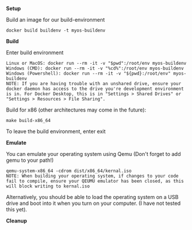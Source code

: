 **Setup**

Build an image for our build-environment

    docker build buildenv -t myos-buildenv

**Build**

Enter build environment

    Linux or MacOS: docker run --rm -it -v "$pwd":/root/env myos-buildenv
    Windows (CMD): docker run --rm -it -v "%cd%":/root/env myos-buildenv
    Windows (Powershell): docker run --rm -it -v "${pwd}:/root/env" myos-buildenv
    NOTE: If you are having trouble with an unshared drive, ensure your docker daemon has access to the drive you're development environment is in. For Docker Desktop, this is in "Settings > Shared Drives" or "Settings > Resources > File Sharing". 

Build for x86 (other architectures may come in the future):

    make build-x86_64

To leave the build environment, enter exit

**Emulate**

You can emulate your operating system using Qemu (Don't forget to add gemu to your path!)

    qemu-system-x86_64 -cdrom dist/x86_64/kernal.iso
    NOTE: When building your operating system, if changes to your code fail to compile, ensure your QEUMU emulator has been closed, as this will block writing to kernal.iso

Alternatively, you should be able to load the operating system on a USB drive and boot into it when you turn on your computer. (I have not tested this yet).

**Cleanup**
